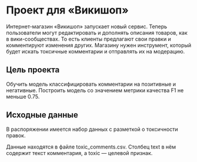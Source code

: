 # Проект для «Викишоп»
Интернет-магазин «Викишоп» запускает новый сервис. Теперь пользователи могут редактировать и дополнять описания товаров, как в вики-сообществах. То есть клиенты предлагают свои правки и комментируют изменения других. Магазину нужен инструмент, который будет искать токсичные комментарии и отправлять их на модерацию.

## Цель проекта
Обучить модель классифицировать комментарии на позитивные и негативные. 
Построить модель со значением метрики качества F1 не меньше 0.75.

## Исходные данные
В распоряжении имеется набор данных с разметкой о токсичности правок.


Данные находятся в файле toxic_comments.csv. Столбец text в нём содержит текст комментария, а toxic — целевой признак.